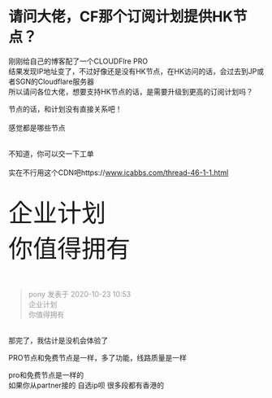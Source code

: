 # 请问大佬，CF那个订阅计划提供HK节点？


刚刚给自己的博客配了一个CLOUDFlre PRO<br />
结果发现IP地址变了，不过好像还是没有HK节点，在HK访问的话，会过去到JP或者SGN的Cloudflare服务器<br />
所以请问各位大佬，想要支持HK节点的话，是需要升级到更高的订阅计划吗？

节点的话，和计划没有直接关系吧！<br />
<br />
感觉都是哪些节点<br />
<br />
<img src="static/image/smiley/default/sad.gif" smilieid="2" border="0" alt="" /><img src="static/image/smiley/default/sad.gif" smilieid="2" border="0" alt="" /><img src="static/image/smiley/default/sad.gif" smilieid="2" border="0" alt="" />

不知道，你可以交一下工单<br />
<br />
实在不行用这个CDN吧https://www.icabbs.com/thread-46-1-1.html

<img id="aimg_aBoX7" onclick="zoom(this, this.src, 0, 0, 0)" class="zoom" src="https://01.urlnode.com/2020/10/23/_20201023105303.png" onmouseover="img_onmouseoverfunc(this)" onload="thumbImg(this)" border="0" alt="" /><br />
<br />
<font size="7">企业计划<br />
你值得拥有</font><br />
<br />
<br />
<img src="static/image/smiley/default/lol.gif" smilieid="12" border="0" alt="" /> 

<div class="quote"><blockquote><font color="#999999">pony 发表于 2020-10-23 10:53</font><br />
<font color="#999999">企业计划<br />
你值得拥有</font></blockquote></div><br />
那完了，我估计是没机会体验了

PRO节点和免费节点是一样，多了功能，线路质量是一样

pro和免费节点是一样的<br />
如果你从partner接的 自选ip呗 很多段都有香港的
